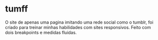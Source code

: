 # tumff
O site de apenas uma pagina imitando uma rede social como o tumblr, foi criado para treinar minhas habilidades com sites responsivos. Feito com dois breakpoints e medidas fluidas.
